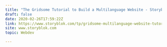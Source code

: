 ```yaml
---
title: "The Gridsome Tutorial to Build a Multilanguage Website - Storyblok"
draft: false
date: 2020-02-26T17:59:22Z
link: https://www.storyblok.com/tp/gridsome-multilanguage-website-tutorial?utm_medium=RSS&utm_source=hune
site: www.storyblok.com
topic: Webdev  

---
```

